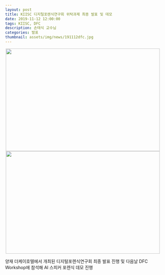 ```yaml
---
layout: post
title: KIISC 디지털포렌식연구회 위탁과제 최종 발표 및 데모
date: 2019-11-12 12:00:00
tags: KIISC, DFC
description: 손태식 교수님
categories: 발표
thumbnail: assets/img/news/191112dfc.jpg
---
```


<img class="img-responsive img-centered" src="img/news/191112dfc.jpg" alt="" width="500" height="333" style="margin-left: auto; margin-right: auto; display: block;">
<img class="img-responsive img-centered" src="img/news/191113dfc.jpg" alt="" width="500" height="333" style="margin-left: auto; margin-right: auto; display: block;">
<p>양재 더케이호텔에서 개최된 디지털포렌식연구회 최종 발표 진행 및 다음날 DFC Workshop에 참석해 AI 스피커 포렌식 데모 진행</p>